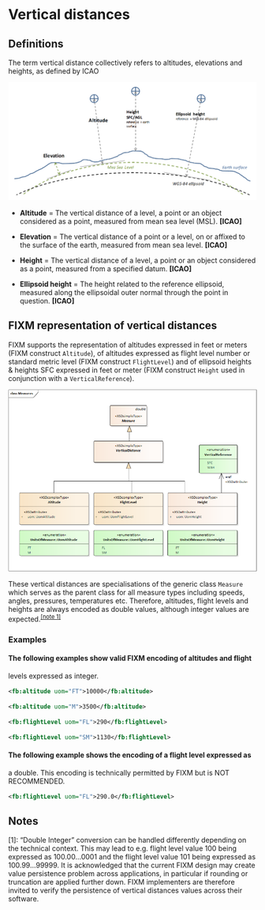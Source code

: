 # Vertical distances

## Definitions

The term vertical distance collectively refers to altitudes, elevations
and heights, as defined by
ICAO

![Image](..//media/general-guidance-vertical-distances-01.png "Differences between Elevation, Altitude, Height and Ellipsoid height")


-   **Altitude** = The vertical distance of a level, a point or an
    object considered as a point, measured from mean sea level (MSL).
    **\[ICAO\]**

-   **Elevation** = The vertical distance of a point or a level, on or
    affixed to the surface of the earth, measured from mean sea level.
    **\[ICAO\]**

-   **Height** = The vertical distance of a level, a point or an object
    considered as a point, measured from a specified datum. **\[ICAO\]**

-   **Ellipsoid height** = The height related to the reference
    ellipsoid, measured along the ellipsoidal outer normal through the
    point in question. **\[ICAO\]**

## FIXM representation of vertical distances

FIXM supports the representation of altitudes expressed in feet or
meters (FIXM construct `Altitude`), of altitudes expressed as flight
level number or standard metric level (FIXM construct `FlightLevel`) and
of ellipsoid heights & heights SFC expressed in feet or meter (FIXM
construct `Height` used in conjunction with a `VerticalReference`).

![Image](..//media/image23.png)

These vertical distances are specialisations of the generic class
`Measure` which serves as the parent class for all measure types including
speeds, angles, pressures, temperatures etc. Therefore, altitudes,
flight levels and heights are always encoded as double values, although
integer values are expected.<sup>[[note 1]](#notes)</sup>

### Examples

#### The following examples show valid FIXM encoding of altitudes and flight
levels expressed as integer.

```xml
<fb:altitude uom="FT">10000</fb:altitude>
```

```xml
<fb:altitude uom="M">3500</fb:altitude>
```

```xml
<fb:flightLevel uom="FL">290</fb:flightLevel>
```

```xml
<fb:flightLevel uom="SM">1130</fb:flightLevel>
```

#### The following example shows the encoding of a flight level expressed as
a double. This encoding is technically permitted by FIXM but is NOT
RECOMMENDED.

```xml
<fb:flightLevel uom="FL">290.0</fb:flightLevel>
```

## Notes

[1]: “Double Integer” conversion can be handled
differently depending on the technical context. This may lead to e.g.
flight level value 100 being expressed as 100.00…0001 and the flight
level value 101 being expressed as 100.99…99999. It is acknowledged that
the current FIXM design may create value persistence problem across
applications, in particular if rounding or truncation are applied
further down. FIXM implementers are therefore invited to verify the
persistence of vertical distances values across their software.
